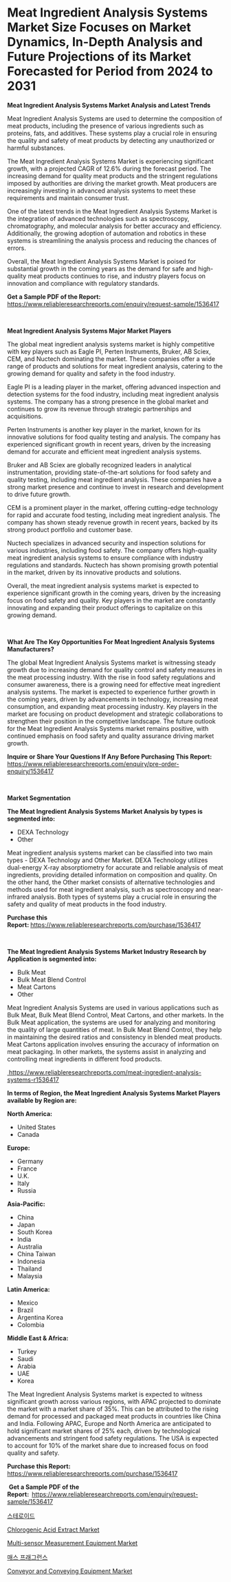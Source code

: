 <p><h1>Meat Ingredient Analysis Systems Market Size Focuses on Market Dynamics, In-Depth Analysis and Future Projections of its Market Forecasted for Period from 2024 to 2031</h1></p><p><strong>Meat Ingredient Analysis Systems Market Analysis and Latest Trends</strong></p>
<p><p>Meat Ingredient Analysis Systems are used to determine the composition of meat products, including the presence of various ingredients such as proteins, fats, and additives. These systems play a crucial role in ensuring the quality and safety of meat products by detecting any unauthorized or harmful substances.</p><p>The Meat Ingredient Analysis Systems Market is experiencing significant growth, with a projected CAGR of 12.6% during the forecast period. The increasing demand for quality meat products and the stringent regulations imposed by authorities are driving the market growth. Meat producers are increasingly investing in advanced analysis systems to meet these requirements and maintain consumer trust.</p><p>One of the latest trends in the Meat Ingredient Analysis Systems Market is the integration of advanced technologies such as spectroscopy, chromatography, and molecular analysis for better accuracy and efficiency. Additionally, the growing adoption of automation and robotics in these systems is streamlining the analysis process and reducing the chances of errors.</p><p>Overall, the Meat Ingredient Analysis Systems Market is poised for substantial growth in the coming years as the demand for safe and high-quality meat products continues to rise, and industry players focus on innovation and compliance with regulatory standards.</p></p>
<p><strong>Get a Sample PDF of the Report:&nbsp;</strong> <a href="https://www.reliableresearchreports.com/enquiry/request-sample/1536417">https://www.reliableresearchreports.com/enquiry/request-sample/1536417</a></p>
<p>&nbsp;</p>
<p><strong>Meat Ingredient Analysis Systems Major Market Players</strong></p>
<p><p>The global meat ingredient analysis systems market is highly competitive with key players such as Eagle PI, Perten Instruments, Bruker, AB Sciex, CEM, and Nuctech dominating the market. These companies offer a wide range of products and solutions for meat ingredient analysis, catering to the growing demand for quality and safety in the food industry.</p><p>Eagle PI is a leading player in the market, offering advanced inspection and detection systems for the food industry, including meat ingredient analysis systems. The company has a strong presence in the global market and continues to grow its revenue through strategic partnerships and acquisitions.</p><p>Perten Instruments is another key player in the market, known for its innovative solutions for food quality testing and analysis. The company has experienced significant growth in recent years, driven by the increasing demand for accurate and efficient meat ingredient analysis systems.</p><p>Bruker and AB Sciex are globally recognized leaders in analytical instrumentation, providing state-of-the-art solutions for food safety and quality testing, including meat ingredient analysis. These companies have a strong market presence and continue to invest in research and development to drive future growth.</p><p>CEM is a prominent player in the market, offering cutting-edge technology for rapid and accurate food testing, including meat ingredient analysis. The company has shown steady revenue growth in recent years, backed by its strong product portfolio and customer base.</p><p>Nuctech specializes in advanced security and inspection solutions for various industries, including food safety. The company offers high-quality meat ingredient analysis systems to ensure compliance with industry regulations and standards. Nuctech has shown promising growth potential in the market, driven by its innovative products and solutions.</p><p>Overall, the meat ingredient analysis systems market is expected to experience significant growth in the coming years, driven by the increasing focus on food safety and quality. Key players in the market are constantly innovating and expanding their product offerings to capitalize on this growing demand.</p></p>
<p>&nbsp;</p>
<p><strong>What Are The Key Opportunities For Meat Ingredient Analysis Systems Manufacturers?</strong></p>
<p><p>The global Meat Ingredient Analysis Systems market is witnessing steady growth due to increasing demand for quality control and safety measures in the meat processing industry. With the rise in food safety regulations and consumer awareness, there is a growing need for effective meat ingredient analysis systems. The market is expected to experience further growth in the coming years, driven by advancements in technology, increasing meat consumption, and expanding meat processing industry. Key players in the market are focusing on product development and strategic collaborations to strengthen their position in the competitive landscape. The future outlook for the Meat Ingredient Analysis Systems market remains positive, with continued emphasis on food safety and quality assurance driving market growth.</p></p>
<p><strong>Inquire or Share Your Questions If Any Before Purchasing This Report:</strong> <a href="https://www.reliableresearchreports.com/enquiry/pre-order-enquiry/1536417">https://www.reliableresearchreports.com/enquiry/pre-order-enquiry/1536417</a></p>
<p>&nbsp;</p>
<p><strong>Market Segmentation</strong></p>
<p><strong>The Meat Ingredient Analysis Systems Market Analysis by types is segmented into:</strong></p>
<p><ul><li>DEXA Technology</li><li>Other</li></ul></p>
<p><p>Meat ingredient analysis systems market can be classified into two main types - DEXA Technology and Other Market. DEXA Technology utilizes dual-energy X-ray absorptiometry for accurate and reliable analysis of meat ingredients, providing detailed information on composition and quality. On the other hand, the Other market consists of alternative technologies and methods used for meat ingredient analysis, such as spectroscopy and near-infrared analysis. Both types of systems play a crucial role in ensuring the safety and quality of meat products in the food industry.</p></p>
<p><strong>Purchase this Report:&nbsp;</strong><a href="https://www.reliableresearchreports.com/purchase/1536417">https://www.reliableresearchreports.com/purchase/1536417</a></p>
<p>&nbsp;</p>
<p><strong>The Meat Ingredient Analysis Systems Market Industry Research by Application is segmented into:</strong></p>
<p><ul><li>Bulk Meat</li><li>Bulk Meat Blend Control</li><li>Meat Cartons</li><li>Other</li></ul></p>
<p><p>Meat Ingredient Analysis Systems are used in various applications such as Bulk Meat, Bulk Meat Blend Control, Meat Cartons, and other markets. In the Bulk Meat application, the systems are used for analyzing and monitoring the quality of large quantities of meat. In Bulk Meat Blend Control, they help in maintaining the desired ratios and consistency in blended meat products. Meat Cartons application involves ensuring the accuracy of information on meat packaging. In other markets, the systems assist in analyzing and controlling meat ingredients in different food products.</p></p>
<p><a href="https://www.reliableresearchreports.com/meat-ingredient-analysis-systems-r1536417">&nbsp;https://www.reliableresearchreports.com/meat-ingredient-analysis-systems-r1536417</a></p>
<p><strong>In terms of Region, the Meat Ingredient Analysis Systems Market Players available by Region are:</strong></p>
<p>
    <p> <strong> North America: </strong>
        <ul>
            <li>United States</li>
            <li>Canada</li>
        </ul>
        </p> 
    <p> <strong> Europe: </strong>
        <ul>
            <li>Germany</li>
            <li>France</li>
            <li>U.K.</li>
            <li>Italy</li>
            <li>Russia</li>
        </ul>
        </p> 
    <p> <strong> Asia-Pacific: </strong>
        <ul>
            <li>China</li>
            <li>Japan</li>
            <li>South Korea</li>
            <li>India</li>
            <li>Australia</li>
            <li>China Taiwan</li>
            <li>Indonesia</li>
            <li>Thailand</li>
            <li>Malaysia</li>
        </ul>
        </p> 
    <p> <strong> Latin America: </strong>
        <ul>
            <li>Mexico</li>
            <li>Brazil</li>
            <li>Argentina Korea</li>
            <li>Colombia</li>
        </ul>
        </p> 
    <p> <strong> Middle East & Africa: </strong>
        <ul>
            <li>Turkey</li>
            <li>Saudi</li>
            <li>Arabia</li>
            <li>UAE</li>
            <li>Korea</li>
        </ul>
    </p>
    </p>
<p><p>The Meat Ingredient Analysis Systems market is expected to witness significant growth across various regions, with APAC projected to dominate the market with a market share of 35%. This can be attributed to the rising demand for processed and packaged meat products in countries like China and India. Following APAC, Europe and North America are anticipated to hold significant market shares of 25% each, driven by technological advancements and stringent food safety regulations. The USA is expected to account for 10% of the market share due to increased focus on food quality and safety.</p></p>
<p><strong>Purchase this Report: </strong><a href="https://www.reliableresearchreports.com/purchase/1536417">https://www.reliableresearchreports.com/purchase/1536417</a></p>
<p>&nbsp;<strong>Get a Sample PDF of the Report:&nbsp;&nbsp;</strong><a href="https://www.reliableresearchreports.com/enquiry/request-sample/1536417">https://www.reliableresearchreports.com/enquiry/request-sample/1536417</a></p>
<p><strong></strong></p>
<p><p><a href="https://github.com/vs10l4sfg5c/Market-Research-Report-List-1/blob/main/855267637096.md">스테로이드</a></p><p><a href="https://issuu.com/reportprime-2/docs/chlorogenic-acid-extract-market-size-2030.pptx">Chlorogenic Acid Extract Market</a></p><p><a href="https://github.com/johnbach50/Market-Research-Report-List-3/blob/main/multi-sensor-measurement-equipment-market.md">Multi-sensor Measurement Equipment Market</a></p><p><a href="https://github.com/crfsywufhm81415/Market-Research-Report-List-1/blob/main/266005137095.md">매스 프래그런스</a></p><p><a href="https://github.com/pjcfca/Market-Research-Report-List-2/blob/main/conveyor-and-conveying-equipment-market.md">Conveyor and Conveying Equipment Market</a></p></p>